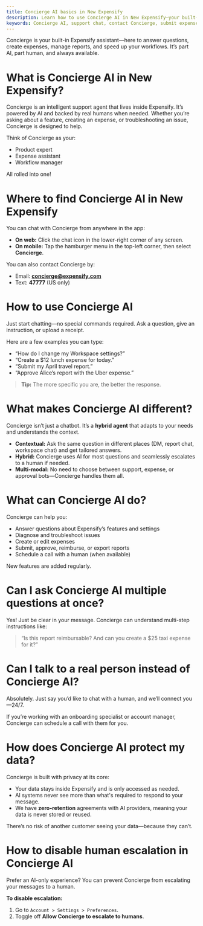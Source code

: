 ```yaml
---
title: Concierge AI basics in New Expensify
description: Learn how to use Concierge AI in New Expensify—your built-in support agent, workflow manager, and expense assistant.
keywords: Concierge AI, support chat, contact Concierge, submit expenses, approve reports, AI help, human support, disable escalation
---
```


<div id="new-expensify" markdown="1">

Concierge is your built-in Expensify assistant—here to answer questions, create expenses, manage reports, and speed up your workflows. It’s part AI, part human, and always available.

# What is Concierge AI in New Expensify?

Concierge is an intelligent support agent that lives inside Expensify. It’s powered by AI and backed by real humans when needed. Whether you’re asking about a feature, creating an expense, or troubleshooting an issue, Concierge is designed to help.

Think of Concierge as your:
- Product expert  
- Expense assistant  
- Workflow manager  

All rolled into one!

# Where to find Concierge AI in New Expensify

You can chat with Concierge from anywhere in the app:

- **On web:** Click the chat icon in the lower-right corner of any screen.  
- **On mobile:** Tap the hamburger menu in the top-left corner, then select **Concierge**.

You can also contact Concierge by:
- Email: **concierge@expensify.com**  
- Text: **47777** (US only)

# How to use Concierge AI

Just start chatting—no special commands required. Ask a question, give an instruction, or upload a receipt.

Here are a few examples you can type:
- “How do I change my Workspace settings?”  
- “Create a $12 lunch expense for today.”  
- “Submit my April travel report.”  
- “Approve Alice’s report with the Uber expense.”

> **Tip:** The more specific you are, the better the response.

# What makes Concierge AI different?

Concierge isn’t just a chatbot. It’s a **hybrid agent** that adapts to your needs and understands the context.

- **Contextual:** Ask the same question in different places (DM, report chat, workspace chat) and get tailored answers.  
- **Hybrid:** Concierge uses AI for most questions and seamlessly escalates to a human if needed.  
- **Multi-modal:** No need to choose between support, expense, or approval bots—Concierge handles them all.

# What can Concierge AI do?

Concierge can help you:
- Answer questions about Expensify’s features and settings  
- Diagnose and troubleshoot issues  
- Create or edit expenses  
- Submit, approve, reimburse, or export reports  
- Schedule a call with a human (when available)

New features are added regularly.

# Can I ask Concierge AI multiple questions at once?

Yes! Just be clear in your message. Concierge can understand multi-step instructions like:

> “Is this report reimbursable? And can you create a $25 taxi expense for it?”

# Can I talk to a real person instead of Concierge AI?

Absolutely. Just say you’d like to chat with a human, and we’ll connect you—24/7.

If you’re working with an onboarding specialist or account manager, Concierge can schedule a call with them for you.

# How does Concierge AI protect my data?

Concierge is built with privacy at its core:
- Your data stays inside Expensify and is only accessed as needed.  
- AI systems never see more than what's required to respond to your message.  
- We have **zero-retention** agreements with AI providers, meaning your data is never stored or reused.

There’s no risk of another customer seeing your data—because they can’t.

# How to disable human escalation in Concierge AI

Prefer an AI-only experience? You can prevent Concierge from escalating your messages to a human.

**To disable escalation:**
1. Go to `Account > Settings > Preferences`.  
2. Toggle off **Allow Concierge to escalate to humans**.

</div>
